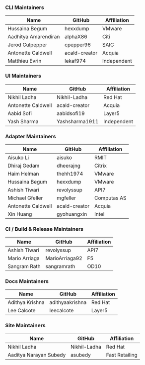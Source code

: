 ### CLI Maintainers

| Name                 | GitHub        | Affiliation |
| -------------------- | ------------- | ----------- |
| Hussaina Begum       | hexxdump      | VMware      |
| Aadhitya Amarendiran | alphaX86      | Citi        |
| Jerod Culpepper      | cpepper96     | SAIC        |
| Antonette Caldwell   | acald-creator | Acquia      |
| Matthieu Evrin       | lekaf974      | Independent |

### UI Maintainers

| Name               | GitHub         | Affiliation |
| ------------------ | -------------- | ----------- |
| Nikhil Ladha       | Nikhil-Ladha   | Red Hat     |
| Antonette Caldwell | acald-creator  | Acquia      |
| Aabid Sofi         | aabidsofi19    | Layer5      |
| Yash Sharma        | Yashsharma1911 | Independent |

### Adapter Maintainers

| Name               | GitHub        | Affiliation |
| ------------------ | ------------- | ----------- |
| Aisuko Li          | aisuko        | RMIT        |
| Dhiraj Gedam       | dheerajng     | Citrix      |
| Haim Helman        | thehh1974     | VMware      |
| Hussaina Begum     | hexxdump      | VMware      |
| Ashish Tiwari      | revolyssup    | API7        |
| Michael Gfeller    | mgfeller      | Computas AS |
| Antonette Caldwell | acald-creator | Acquia      |
| Xin Huang          | gyohuangxin   | Intel       |

### CI / Build & Release Maintainers

| Name          | GitHub         | Affiliation |
| ------------- | -------------- | ----------- |
| Ashish Tiwari | revolyssup     | API7        |
| Mario Arriaga | MarioArriaga92 | F5          |
| Sangram Rath  | sangramrath    | OD10        |

### Docs Maintainers

| Name            | GitHub          | Affiliation |
| --------------- | --------------- | ----------- |
| Adithya Krishna | adithyaakrishna | Red Hat     |
| Lee Calcote     | leecalcote      | Layer5      |

### Site Maintainers

| Name                   | GitHub       | Affiliation    |
| ---------------------- | ------------ | -------------- |
| Nikhil Ladha           | Nikhil-Ladha | Red Hat        |
| Aaditya Narayan Subedy | asubedy      | Fast Retailing |
